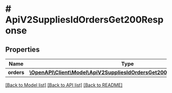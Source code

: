# # ApiV2SuppliesIdOrdersGet200Response

## Properties

Name | Type | Description | Notes
------------ | ------------- | ------------- | -------------
**orders** | [**\OpenAPI\Client\Model\ApiV2SuppliesIdOrdersGet200ResponseOrdersInner[]**](ApiV2SuppliesIdOrdersGet200ResponseOrdersInner.md) |  | [optional]

[[Back to Model list]](../../README.md#models) [[Back to API list]](../../README.md#endpoints) [[Back to README]](../../README.md)
